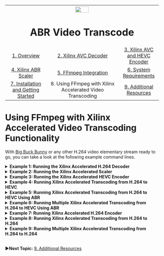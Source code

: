 
<table style="width:100%">
  <tr>
    <th width="100%" colspan="6"><img src="https://www.xilinx.com/content/dam/xilinx/imgs/press/media-kits/corporate/xilinx-logo.png" width="30%"/><h1>ABR Video Transcode</h2>
</th>
  </tr>
  <tr>
    <td align="center"><a href="README.md">1. Overview</a></td>
    <td align="center"><a href="xilinx-avc-decoder.md">2. Xilinx AVC Decoder</a></td>
    <td align="center"><a href="xilinx-avc-hevc-encoder.md">3. Xilinx AVC and HEVC Encoder</a></td>
    </tr>
    <tr>
    <td align="center"><a href="xilinx-abr-scaler.md">4. Xilinx ABR Scaler</a></td>
    <td align="center"><a href="ffmpeg-integration.md">5. FFmpeg Integration</a></td>
    <td align="center"><a href="system-requirements.md">6. System Requirements</a></td>
    </tr>
    <tr><td align="center"><a href="installation-and-getting-started.md">7. Installation and Getting Started</a></td>
    <td align="center">8. Using FFmpeg with Xilinx Accelerated Video Transcoding</td>
    <td align="center"><a href="additional-resources.md">9. Additional Resources</a></td>
  </tr>
</table>

# Using FFmpeg with Xilinx Accelerated Video Transcoding Functionality


With <a href="https://peach.blender.org/download/">Big Buck Bunny</a> or any other H.264 video elementary stream ready to go, you can take a look at the following example command lines.

<details>
<summary><b>Example 1: Running the Xilinx Accelerated H.264 Decoder</b></summary>

## Example 1: Running the Xilinx Accelerated H.264 Decoder

Make sure to configure the device for either H264 or HEVC encoding. In this case, configure the device for HEVC transcode acceleration for 2 U50 cards with the following command:

`xcdrctl -b U50 -p HEVCENC -n 2`

The `xcdrctl` command is a simple Python application, located under `/opt/xilinx/xcdr/bin`. Executing this application writes the configuration file for the HEVC transcoding accelerators in `/var/tmp/xilinx/xmacfg.yaml`.

Now trigger the ffmpeg command to program the devices and decode an elementary H.264 bitstream using the Xilinx accelerated decoder as follows:

`ffmpeg -y -c:v XILH264D -i input.h264 -pix_fmt yuv420p -f rawvideo output.yuv`

`-c:v XILH264D` preceding the input file indicates that you are using the H.264 Xilinx accelerated decoder to decode the H.264 encoded elementary bitstream. The resulting decoded frames are written as raw video to the output file.

>**:pushpin: NOTE** You can find sample FFmpeg commands in `/opt/xilinx/xcdr/scripts/`.

</details>

<details>
<summary><b>Example 2: Running the Xilinx Accelerated Scaler</b></summary>

## Example 2: Running the Xilinx Accelerated Scaler

The following command line shows how to scale the 1920x1080 uncompressed input frames to 1280x720:

 ```bash
ffmpeg -f rawvideo -pix_fmt yuv420p -s:v 1920x1080 -i input.yuv \
-filter_complex "scale_xma=outputs=1: out_1_width=1280:out_1_height=720:[a]" \
-map '[a]' -frames 2000 -f rawvideo -pix_fmt yuv420p -y out.yuv
```

In this evaluation package, the scaler can generate up to four scaled renditions of a single input at a time. This is shown in the command line below:

 ```bash
ffmpeg -f rawvideo -pix_fmt yuv420p -s:v 1920x1080 -i input.yuv  \
-filter_complex "scale_xma=outputs=4: \
out_1_width=1280:out_1_height=720: \
out_2_width=848:out_2_height=480: \
out_3_width=640:out_3_height=360: \
out_4_width=424:out_4_height=240[a][b][c][d]" \
-map '[a]' -f rawvideo -pix_fmt yuv420p -y out1.yuv \
-map '[b]' -f rawvideo -pix_fmt yuv420p -y out2.yuv \
-map '[c]' -f rawvideo -pix_fmt yuv420p -y out3.yuv \
-map '[d]' -f rawvideo -pix_fmt yuv420p -y out4.yuv
```

In the above command line, `-filter_complex "scale_xma...[a][b][c][d]"` scales the input frames to an image pyramid of 1280x720, 848x480, 640x360, and 424x240 using the Xilinx ABR scaler. Each of the scaled outputs `[a][b][c][d]` can then, using the `-map '[a]'` command, be referred to individually and written to four output files. `-f rawvideo -pix_fmt yuv420p` indicates that the input frames are raw video, formatted as `yuv420p`, which is a planar YUV 4:2:0 video format. `-s:v 1920x1080` indicates that the resolution of the uncompressed input frames is 1920x1080.
</details>

<details>
<summary><b>Example 3: Running the Xilinx Accelerated HEVC Encoder</b></summary>

## Example 3: Running the Xilinx Accelerated HEVC Encoder

Start the DRM application in a separate terminal before running the encoder.

 ```bash
./drmapp.exe
```

Using the command line below, you can run the Xilinx accelerated HEVC encoder to encode the 1920x1080 scaled rendition into an HEVC elementary bitstream.

`ffmpeg -f rawvideo -s:v 1920x1080 -pix_fmt yuv420p -i input.yuv -c:v NGC265 -b:v 3000K -f rawvideo -y out.hevc`

`-c:v NGC265` preceding the output file indicates that you are encoding the raw video using the HEVC Xilinx accelerated encoder to an HEVC elementary bitstream file.

The standard method for getting the supported options and information about an encoder from FFmpeg is to issue the following command:

`ffmpeg –h encoder=NGC265`

To find the list of available encoders, issue the command:

`ffmpeg --codecs`

In the case of the Xilinx accelerated HEVC encoder, the results are as follows:

```console
Encoder NGC265 [NGCodec H.265 / HEVC]:
    General capabilities: delay threads
    Threading capabilities: auto
    Supported pixel formats: yuv420p
ngc265 AVOptions:
  -aq-mode           <int>        E..V..... AQ method (from -1 to 1) (default -1)
  -rc-lookahead      <int>        E..V..... Number of frames to look ahead for frametype and ratecontrol (from 0 to 30) (default 30)
  -aq-temp-gain      <int>        E..V..... Temporal AQ strength. Reduces blocking and blurring in flat and textured areas. (from -1 to 128) (default -1)
  -aq-spat-gain      <int>        E..V..... Spatial AQ strength. Reduces blocking and blurring in flat and textured areas. (from -1 to 128) (default -1)
  -b-level           <int>        E..V..... Number of B frames (from -1 to 7) (default -1)
  -crf               <int>        E..V..... Constant Rate Factor (from -1 to 63) (default -1)
  -openGOP           <int>        E..V..... Open/close GOP option (from -1 to 1) (default -1)
  -fwpath            <string>     E..V..... Firmware path (default "")
```

An overview of all the relevant parameters that control the picture quality of the encoder (including FFmpeg standard controls such as `-b`, and `-g`) is shown in the table below.

| Parameter Name | FFmpeg Command Option | Mininum to Maximum Value Range | Suggested Value |
| :------------------------ |:-------------| :-------| :-------|
| Fixed QP	| -q	| 0-51	| >=15 |
| Min QP        | -minQP | -12-51 | -12 | |
| Bit rate	| -b	| 100K-35M	| Depends on resolution|
| GOP Period | -g	| 0-32767	| 0 |
| Open GOP | -openGOP	| 0-1	| 1 |
| Constant Rate Factor | -crf	| 0-63	| -1 |
| Num B frames	| -b-level	| 0-7	| 3 or 7 based on framerate |
| AQ Mode	| -aq-mode	| 0-1	| 1|
| Temporal AQ Gain	| -aq-temp-gain | 0-128	| 80|
| Spatial AQ Gain	| -aq-spat-gain	| 0-128	| 96|
| Lookahead Distance	| -rc-lookahead	| 0-30| 	30|
</details>

<details>
<summary><b>Example 4: Running Xilinx Accelerated Transcoding from H.264 to HEVC</b></summary>

## Example 4: Running Xilinx Accelerated Transcoding from H.264 to HEVC

Start the DRM application in a separate terminal before running the encoder.

 ```bash
./drmapp.exe
```

As well as running all three accelerators in isolation, you can also put them together in a transcoding pipeline. To transcode a single H.264 encoded elementary bitstream file into an HEVC encoded bitstream file, use the following command line:

`ffmpeg -c:v XILH264D -r 60 -i input.h264 -c:v NGC265 -b:v 3000K -frames 2000 -y output.hevc`

`-c:v XILH264D` preceding the input file indicates that you are using the Xilinx H.264 accelerated decoder to decode the H.264 encoded elementary bitstream. `-c:v NGC265` preceding the output file indicates that you are encoding the decoded bitstream using the HEVC Xilinx accelerated encoder to an HEVC elementary bitstream file. You are using a bit rate target of 3,000 Kbps (or 3 Mbps) as indicated by `-b:v 3000k`.
</details>

<details>
<summary><b>Example 5: Running Xilinx Accelerated Transcoding from H.264 to HEVC Using ABR</b></summary>

## Example 5: Running Xilinx Accelerated Transcoding from H.264 to HEVC Using ABR

Start the DRM application in a separate terminal before running the encoder.

 ```bash
./drmapp.exe
```

The following command shows how to transcode a 1920x1080 H.264 encoded elementary bitstream file into four lower resolution(720p60, 720p30, 480p30, 360p30, 240p30) HEVC encoded bitstream files along with the original stream encoded.

 ```bash
 ffmpeg -y -re  -c:v XILH264D -channelLoad 1000 -i input.h264 \
-filter_complex "split=2[a][temp]; [temp]scale_xma=outputs=4: \
out_1_width=1280:out_1_height=720:out_1_rate=full: \
out_2_width=848:out_2_height=480:out_2_rate=half: \
out_3_width=640:out_3_height=360:out_3_rate=half: \
out_4_width=424:out_4_height=240:out_4_rate=half:maxLoad=800[b][c][d][e]; \
[b]split[ba][bb]; [bb]fps=30[bc]" \
-map '[a]' -r 60 -c:v NGC265 -b:v 3000K -frames 2000 out1.hevc \
-map '[ba]' -r 60 -c:v NGC265 -b:v 2000K -frames 2000 out2.hevc \
-map '[bc]' -r 30 -c:v NGC265 -b:v 1500K -frames 1000 out3.hevc \
-map '[c]' -r 30 -c:v NGC265 -b:v 1000K -frames 1000 out4.hevc \
-map '[d]' -r 30 -c:v NGC265 -b:v 800K -frames 1000 out5.hevc \
-map '[e]' -r 30 -c:v NGC265 -b:v 500K -frames 1000 out6.hevc
```

In the above command line, `-filter_complex "scale_xma...[b][c][d][e]"` is used to scale the decoded frame scales to an image pyramid of 1280x720, 848x480, 640x360, and 424x240 using the Xilinx ABR scaler. Each of the scaled outputs `[b][c][d][e]` can then be referred to individually using the `-map '[a]` command. Each of the outputs is encoded with its own parameters such as bit rate and GOP length to an HEVC elementary bitstream file.
</details>

<details>
<summary><b>Example 6: Running Multiple Xilinx Accelerated Transcoding from H.264 to HEVC Using ABR</b></summary>

## Example 6: Running Multiple Xilinx Accelerated Transcoding from H.264 to HEVC Using ABR

Configure the device for HEVC transcode acceleration for 8 U50 cards with the following command:

`xcdrctl -p HEVCENC -b U50 -n 8`

Start the DRM application in a separate terminal before running the encoder.

 ```bash
./drmapp.exe
```

Execute 7 different HEVC transcoding commands each decoding a 1920x1080 H.264 encoded elementary bitstream file into four lower resolution(720p60, 720p30, 480p30, 360p30, 240p30) HEVC encoded bitstream files along with the original stream encoded.

 ```bash
 ffmpeg -y -re  -c:v XILH264D -channelLoad 1000 -i input.h264 \
-filter_complex "split=2[a][temp]; [temp]scale_xma=outputs=4: \
out_1_width=1280:out_1_height=720:out_1_rate=full: \
out_2_width=848:out_2_height=480:out_2_rate=half: \
out_3_width=640:out_3_height=360:out_3_rate=half: \
out_4_width=424:out_4_height=240:out_4_rate=half:maxLoad=800[b][c][d][e]; \
[b]split[ba][bb]; [bb]fps=30[bc]" \
-map '[a]' -r 60 -c:v NGC265 -b:v 3000K -frames 2000 out1.hevc \
-map '[ba]' -r 60 -c:v NGC265 -b:v 2000K -frames 2000 out2.hevc \
-map '[bc]' -r 30 -c:v NGC265 -b:v 1500K -frames 1000 out3.hevc \
-map '[c]' -r 30 -c:v NGC265 -b:v 1000K -frames 1000 out4.hevc \
-map '[d]' -r 30 -c:v NGC265 -b:v 800K -frames 1000 out5.hevc \
-map '[e]' -r 30 -c:v NGC265 -b:v 500K -frames 1000 out6.hevc
```

In the above command line, `-filter_complex "scale_xma...[b][c][d][e]"` is used to scale the decoded frame scales to an image pyramid of 1280x720, 848x480, 640x360, and 424x240 using the Xilinx ABR scaler. Each of the scaled outputs `[b][c][d][e]` can then be referred to individually using the `-map '[a]` command. Each of the outputs is encoded with its own parameters such as bit rate and GOP length to an HEVC elementary bitstream file.
</details>

<details>
<summary><b>Example 7: Running Xilinx Accelerated H.264 Encoder</b></summary>

## Example 7: Running Xilinx Accelerated H.264 Encoder

Configure the device for H.264 encoder with the following command.

`xcdrctl -p H264ENC -b U50 -n 1`

Executing this application writes the configuration file for the H.264 encoding accelerators in `/var/tmp/xilinx/xmacfg.yaml`.

Start the DRM application in a separate terminal before running the encoder.

 ```bash
./drmapp.exe
```

Now trigger the ffmpeg command to program the devices and encode a YUV input stream to H264 encoded bitstream.

 ```bash
ffmpeg -f rawvideo -s:v 1920x1080 -i input.yuv -r 60 -c:v libx264 -b:v 3M -profile:v high -level 4.0 -g 120 -bufsize 4000 -frames 2000 out1.h264
```

Since the H.264 encoder uses some of the components of libx264, all the libx264 encoder options are supported.

</details>

<details>
<summary><b>Example 8: Running Xilinx Accelerated Transcoding from H.264 to H.264</b></summary>

## Example 8: Running Xilinx Accelerated Transcoding from H.264 to H.264 using ABR(Keeping the original frame size)

Configure the device for H.264 transcoding with the following command.

`xcdrctl -p H264ENC -b U50 -n 2`

Executing this application writes the configuration file for the H.264 transcoding accelerators in `/var/tmp/xilinx/xmacfg.yaml`.

Start the DRM application in a separate terminal before running the encoder.

 ```bash
./drmapp.exe
```

Now trigger the ffmpeg command to program the devices and transcode an elementary H.264 bitstream into four lower resolution(720p60, 720p30, 480p30, 360p30, 240p30) H.264 encoded bitstream files along with the original stream encoded.

 ```bash
ffmpeg -c:v XILH264D -channelLoad 1000 -i input.h264 -an \
-filter_complex "split=2[a][temp]; [temp]scale_xma=outputs=4: \
out_1_width=1280:out_1_height=720:out_1_rate=full: \
out_2_width=848:out_2_height=480:out_2_rate=half: \
out_3_width=640:out_3_height=360:out_3_rate=half: \
out_4_width=284:out_4_height=160:out_4_rate=half[b][c][d][e]; \
[b]split[ba][bb]; [bb]fps=30[bc]" \
-map '[a]' -r 60 -c:v libx264 -b:v 3M -profile:v high -level 4.0 -g 120 -bufsize 4000 -frames 2000 out1.h264 \
-map '[ba]' -r 60 -c:v libx264 -b:v 2M -profile:v high -level 4.0 -g 60 -bufsize 4000 -frames 2000 out2.h264 \
-map '[bc]' -r 30 -c:v libx264 -b:v 1M  -profile:v high -level 4.0 -g 60 -bufsize 4000 -frames 1000 out3.h264 \
-map '[c]' -r 30 -c:v libx264 -b:v 900K  -profile:v high -level 4.0 -g 60 -bufsize 4000 -frames 1000 out4.h264 \
-map '[d]' -r 30 -c:v libx264 -b:v 800K  -profile:v high -level 4.0 -g 60 -bufsize 4000 -frames 1000 out5.h264 \
-map '[e]' -r 30 -c:v libx264 -b:v 800K  -profile:v high -level 4.0 -g 60 -bufsize 4000 -frames 1000 out6.h264
```

Since the H.264 encoder uses some of the components of libx264, all the libx264 encoder options are supported.

</details>

<details>
<summary><b>Example 9: Running Multiple Xilinx Accelerated Transcoding from H.264 to H.264</b></summary>

## Example 9: Running Multiple Xilinx Accelerated Transcoding from H.264 to H.264 using ABR(Keeping the original frame size)

Configure the device for H.264 transcode acceleration for 8 U50 cards with the following command:

`xcdrctl -p H264ENC -b U50 -n 8`

Start the DRM application in a separate terminal before running the encoder.

 ```bash
./drmapp.exe
```

Execute 7 different H.264 transcoding commands each decoding a 1920x1080 H.264 encoded elementary bitstream file into four lower resolution(720p60, 720p30, 480p30, 360p30, 240p30) H.264 encoded bitstream files along with the original stream encoded.

 ```bash
ffmpeg -c:v XILH264D -channelLoad 1000 -i input.h264 -an \
-filter_complex "split=2[a][temp]; [temp]scale_xma=outputs=4: \
out_1_width=1280:out_1_height=720:out_1_rate=full: \
out_2_width=848:out_2_height=480:out_2_rate=half: \
out_3_width=640:out_3_height=360:out_3_rate=half: \
out_4_width=284:out_4_height=160:out_4_rate=half[b][c][d][e]; \
[b]split[ba][bb]; [bb]fps=30[bc]" \
-map '[a]' -r 60 -c:v libx264 -b:v 3M -profile:v high -level 4.0 -g 120 -bufsize 4000 -frames 2000 out1.h264 \
-map '[ba]' -r 60 -c:v libx264 -b:v 2M -profile:v high -level 4.0 -g 60 -bufsize 4000 -frames 2000 out2.h264 \
-map '[bc]' -r 30 -c:v libx264 -b:v 1M  -profile:v high -level 4.0 -g 60 -bufsize 4000 -frames 1000 out3.h264 \
-map '[c]' -r 30 -c:v libx264 -b:v 900K  -profile:v high -level 4.0 -g 60 -bufsize 4000 -frames 1000 out4.h264 \
-map '[d]' -r 30 -c:v libx264 -b:v 800K  -profile:v high -level 4.0 -g 60 -bufsize 4000 -frames 1000 out5.h264 \
-map '[e]' -r 30 -c:v libx264 -b:v 800K  -profile:v high -level 4.0 -g 60 -bufsize 4000 -frames 1000 out6.h264
```

</details>

 <br>

:arrow_forward:**Next Topic:**  [9. Additional Resources](additional-resources.md)
